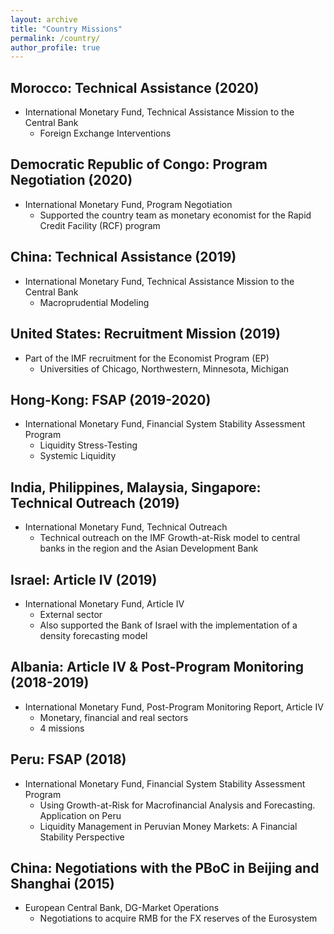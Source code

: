 ```yaml
---
layout: archive
title: "Country Missions"
permalink: /country/
author_profile: true
---
```


## Morocco: Technical Assistance (2020)
* International Monetary Fund, Technical Assistance Mission to the Central Bank
    * Foreign Exchange Interventions

## Democratic Republic of Congo: Program Negotiation (2020)
* International Monetary Fund, Program Negotiation
    * Supported the country team as monetary economist for the Rapid Credit
      Facility (RCF) program

## China: Technical Assistance (2019)
* International Monetary Fund, Technical Assistance Mission to the Central Bank
    * Macroprudential Modeling

## United States: Recruitment Mission (2019)
* Part of the IMF recruitment for the Economist Program (EP)
  * Universities of Chicago, Northwestern, Minnesota, Michigan

## Hong-Kong: FSAP (2019-2020)
* International Monetary Fund, Financial System Stability Assessment Program
    * Liquidity Stress-Testing
    * Systemic Liquidity

## India, Philippines, Malaysia, Singapore: Technical Outreach (2019)
* International Monetary Fund, Technical Outreach
    * Technical outreach on the IMF Growth-at-Risk model to central banks in
      the region and the Asian Development Bank

## Israel: Article IV (2019)
* International Monetary Fund, Article IV
  * External sector
  * Also supported the Bank of Israel with the implementation of a density
    forecasting model

## Albania: Article IV & Post-Program Monitoring (2018-2019)
* International Monetary Fund, Post-Program Monitoring Report, Article IV
  * Monetary, financial and real sectors
  * 4 missions

## Peru: FSAP (2018)
* International Monetary Fund, Financial System Stability Assessment Program
    * Using Growth-at-Risk for Macrofinancial Analysis and Forecasting. Application on Peru 
    * Liquidity Management in Peruvian Money Markets: A Financial Stability
      Perspective 

## China: Negotiations with the PBoC in Beijing and Shanghai (2015)
* European Central Bank, DG-Market Operations
    * Negotiations to acquire RMB for the FX reserves of the Eurosystem
    
